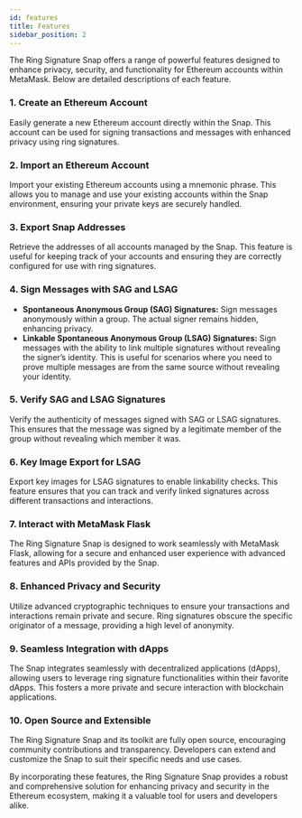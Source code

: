 ```yaml
---
id: features
title: Features
sidebar_position: 2
---
```


The Ring Signature Snap offers a range of powerful features designed to enhance privacy, security, and functionality for Ethereum accounts within MetaMask. Below are detailed descriptions of each feature.

### 1. Create an Ethereum Account

Easily generate a new Ethereum account directly within the Snap. This account can be used for signing transactions and messages with enhanced privacy using ring signatures.

### 2. Import an Ethereum Account

Import your existing Ethereum accounts using a mnemonic phrase. This allows you to manage and use your existing accounts within the Snap environment, ensuring your private keys are securely handled.

### 3. Export Snap Addresses

Retrieve the addresses of all accounts managed by the Snap. This feature is useful for keeping track of your accounts and ensuring they are correctly configured for use with ring signatures.

### 4. Sign Messages with SAG and LSAG

- **Spontaneous Anonymous Group (SAG) Signatures:** Sign messages anonymously within a group. The actual signer remains hidden, enhancing privacy.
- **Linkable Spontaneous Anonymous Group (LSAG) Signatures:** Sign messages with the ability to link multiple signatures without revealing the signer’s identity. This is useful for scenarios where you need to prove multiple messages are from the same source without revealing your identity.

### 5. Verify SAG and LSAG Signatures

Verify the authenticity of messages signed with SAG or LSAG signatures. This ensures that the message was signed by a legitimate member of the group without revealing which member it was.

### 6. Key Image Export for LSAG

Export key images for LSAG signatures to enable linkability checks. This feature ensures that you can track and verify linked signatures across different transactions and interactions.

### 7. Interact with MetaMask Flask

The Ring Signature Snap is designed to work seamlessly with MetaMask Flask, allowing for a secure and enhanced user experience with advanced features and APIs provided by the Snap.

### 8. Enhanced Privacy and Security

Utilize advanced cryptographic techniques to ensure your transactions and interactions remain private and secure. Ring signatures obscure the specific originator of a message, providing a high level of anonymity.

### 9. Seamless Integration with dApps

The Snap integrates seamlessly with decentralized applications (dApps), allowing users to leverage ring signature functionalities within their favorite dApps. This fosters a more private and secure interaction with blockchain applications.

### 10. Open Source and Extensible

The Ring Signature Snap and its toolkit are fully open source, encouraging community contributions and transparency. Developers can extend and customize the Snap to suit their specific needs and use cases.

By incorporating these features, the Ring Signature Snap provides a robust and comprehensive solution for enhancing privacy and security in the Ethereum ecosystem, making it a valuable tool for users and developers alike.
